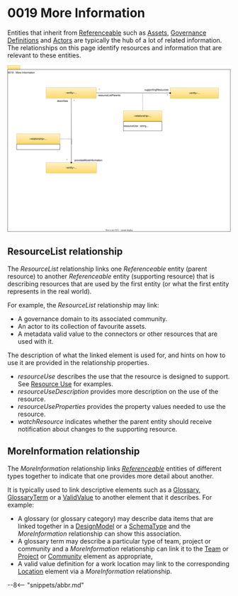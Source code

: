 <!-- SPDX-License-Identifier: CC-BY-4.0 -->
<!-- Copyright Contributors to the Egeria project. -->

# 0019 More Information

Entities that inherit from [Referenceable](/types/0/0010-Base-Model) such as [Assets](/types/0/0010-Base-Model), [Governance Definitions](/types/4/0401-Governance-Definitions) and [Actors](/types/1/0110-Actors) are typically the hub of a lot of related information.  The relationships on this page identify resources and information that are relevant to these entities.

![UML](0019-More-Information.svg)

## ResourceList relationship

The *ResourceList* relationship links one *Referenceable* entity (parent resource) to another *Referenceable* entity (supporting resource) that is describing resources that are used by the first entity (or what the first entity represents in the real world).

For example, the *ResourceList* relationship may link:

* A governance domain to its associated community.
* An actor to its collection of favourite assets.
* A metadata valid value to the connectors or other resources that are used with it.

The description of what the linked element is used for, and hints on how to use it are provided in the relationship properties.

* *resourceUse* describes the use that the resource is designed to support.  See [Resource Use](/concepts/resource-use) for examples.
* *resourceUseDescription* provides more description on the use of the resource.
* *resourceUseProperties* provides the property values needed to use the resource.
* *watchResource* indicates whether the parent entity should receive notification about changes to the supporting resource.

## MoreInformation relationship

The *MoreInformation* relationship links [*Referenceable*](/types/0/0010-Base-Model/#referenceable) entities of different types together to indicate that one provides more detail about another.

It is typically used to link descriptive elements such as a [Glossary](/types/3/0310-Glossary),  [GlossaryTerm](/types/3/0330-Terms) or a [ValidValue](/types/5/0545-Reference-Data) to another element that it describes.  For example:

* A glossary (or glossary category) may describe data items that are linked together in a [DesignModel](/types/5/0566-Design-Model-Organization) or a [SchemaType](/types/5/0501-Schema-Elements) and the *MoreInformation* relationship can show this association.
* A glossary term may describe a particular type of team, project or community and a *MoreInformation* relationship can link it to the [Team](/types/1/0115-Teams) or [Project](/types/1/0130-Projects)  or [Community](/types/1/0140-Communities) element as appropriate,
* A valid value definition for a work location may link to the corresponding [Location](/types/0/0025-Locations) element via a *MoreInformation* relationship.


--8<-- "snippets/abbr.md"
